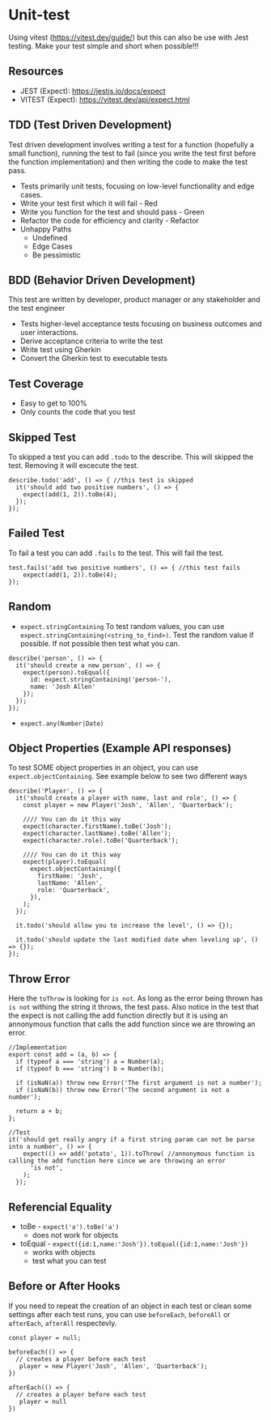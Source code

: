 # Unit-test
Using vitest (https://vitest.dev/guide/) but this can also be use with Jest testing. Make your test simple and short when possible!!!

## Resources
+ JEST (Expect): https://jestjs.io/docs/expect
+ VITEST (Expect): https://vitest.dev/api/expect.html

## TDD (Test Driven Development)
Test driven development involves writing a test for a function (hopefully a small function), running the test to fail (since you write the test first before the function implementation) and then writing the code to make the test pass. 
+ Tests primarily unit tests, focusing on low-level functionality and edge cases.
+ Write your test first which it will fail - Red
+ Write you function for the test and should pass - Green
+ Refactor the code for efficiency and clarity - Refactor
+ Unhappy Paths
  + Undefined
  + Edge Cases
  + Be pessimistic

## BDD (Behavior Driven Development)
This test are written by developer, product manager or any stakeholder and the test engineer
+ Tests higher-level acceptance tests focusing on business outcomes and user interactions.
+ Derive acceptance criteria to write the test
+ Write test using Gherkin
+ Convert the Gherkin test to executable tests

## Test Coverage
+ Easy to get to 100%
+ Only counts the code that you test

## Skipped Test
To skipped a test you can add `.todo` to the describe. This will skipped the test.  Removing it will excecute the test.
```
describe.todo('add', () => { //this test is skipped
  it('should add two positive numbers', () => {
    expect(add(1, 2)).toBe(4);
  });
});
```

## Failed Test
To fail a test you can add `.fails` to the test.  This will fail the test. 
```
test.fails('add two positive numbers', () => { //this test fails
    expect(add(1, 2)).toBe(4);
});
```

## Random
+ `expect.stringContaining`
To test random values, you can use `expect.stringContaining(<string_to_find>)`. Test the random value if possible.  If not possible then test what you can.
```
describe('person', () => { 
  it('should create a new person', () => {
    expect(person).toEqual({
      id: expect.stringContaining('person-'),
      name: 'Josh Allen'
    });
  });
});
```
+ `expect.any(Number|Date)`

## Object Properties (Example API responses)
To test SOME object properties in an object, you can use `expect.objectContaining`. See example below to see two different ways
```
describe('Player', () => {
  it('should create a player with name, last and role', () => {
    const player = new Player('Josh', 'Allen', 'Quarterback');

    //// You can do it this way
    expect(character.firstName).toBe('Josh');
    expect(character.lastName).toBe('Allen');
    expect(character.role).toBe('Quarterback');

    //// You can do it this way
    expect(player).toEqual(
      expect.objectContaining({
        firstName: 'Josh',
        lastName: 'Allen',
        role: 'Quarterback',
      }),
    );
  });

  it.todo('should allow you to increase the level', () => {});

  it.todo('should update the last modified date when leveling up', () => {});
});
```

## Throw Error
Here the `toThrow` is looking for `is not`.  As long as the error being thrown has `is not` withing the string it throws, the test pass.
Also notice in the test that the expect is not calling the add function directly but it is using an annonymous function that calls the add function since we are throwing an error.
```
//Implementation
export const add = (a, b) => {
  if (typeof a === 'string') a = Number(a);
  if (typeof b === 'string') b = Number(b);

  if (isNaN(a)) throw new Error('The first argument is not a number');
  if (isNaN(b)) throw new Error('The second argument is not a number');

  return a + b;
};

//Test
it('should get really angry if a first string param can not be parse into a number', () => {
    expect(() => add('potato', 1)).toThrow( //annonymous function is calling the add function here since we are throwing an error
      'is not',
    );
  });
```

## Referencial Equality
+ toBe - `expect('a').toBe('a')`
  + does not work for objects
+ toEqual - `expect({id:1,name:'Josh'}).toEqual({id:1,name:'Josh'})`
  + works with objects
  + test what you can test
 
## Before or After Hooks
If you need to repeat the creation of an object in each test or clean some settings after each test runs, you can use `beforeEach`, `beforeAll` or `afterEach`, `afterAll` respectevly.
```
const player = null;

beforeEach(() => {
  // creates a player before each test
   player = new Player('Josh', 'Allen', 'Quarterback');
})

afterEach(() => {
  // creates a player before each test
   player = null
})
```
